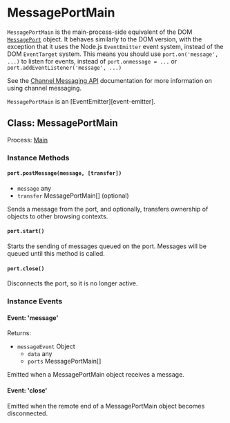 # MessagePortMain

`MessagePortMain` is the main-process-side equivalent of the DOM
[`MessagePort`][] object. It behaves similarly to the DOM version, with the
exception that it uses the Node.js `EventEmitter` event system, instead of the
DOM `EventTarget` system. This means you should use `port.on('message', ...)`
to listen for events, instead of `port.onmessage = ...` or
`port.addEventListener('message', ...)`

See the [Channel Messaging API][] documentation for more information on using
channel messaging.

`MessagePortMain` is an [EventEmitter][event-emitter].

## Class: MessagePortMain

Process: [Main](../glossary.md#main-process)

### Instance Methods

#### `port.postMessage(message, [transfer])`

* `message` any
* `transfer` MessagePortMain[] (optional)

Sends a message from the port, and optionally, transfers ownership of objects
to other browsing contexts.

#### `port.start()`

Starts the sending of messages queued on the port. Messages will be queued
until this method is called.

#### `port.close()`

Disconnects the port, so it is no longer active.

### Instance Events

#### Event: 'message'

Returns:

* `messageEvent` Object
  * `data` any
  * `ports` MessagePortMain[]

Emitted when a MessagePortMain object receives a message.

#### Event: 'close'

Emitted when the remote end of a MessagePortMain object becomes disconnected.

[`MessagePort`]: https://developer.mozilla.org/en-US/docs/Web/API/MessagePort
[Channel Messaging API]: https://developer.mozilla.org/en-US/docs/Web/API/Channel_Messaging_API
